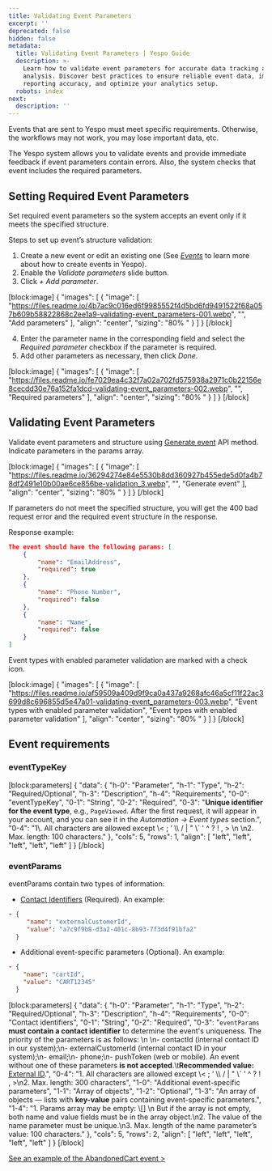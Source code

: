 ```yaml
---
title: Validating Event Parameters
excerpt: ''
deprecated: false
hidden: false
metadata:
  title: Validating Event Parameters | Yespo Guide
  description: >-
    Learn how to validate event parameters for accurate data tracking and
    analysis. Discover best practices to ensure reliable event data, improve
    reporting accuracy, and optimize your analytics setup.
  robots: index
next:
  description: ''
---
```

Events that are sent to Yespo must meet specific requirements. Otherwise, the workflows may not work, you may lose important data, etc. 

The Yespo system allows you to validate events and provide immediate feedback if event parameters contain errors. Also, the system checks that event includes the required parameters.

## Setting Required Event Parameters

Set required event parameters so the system accepts an event only if it meets the specified structure.

Steps to set up event’s structure validation:

1. Create a new event or edit an existing one (See _[Events](https://docs.yespo.io/docs/events-and-behaviour-tracking)_ to learn more about how to create events in Yespo).
2. Enable the _Validate parameters_ slide button.
3. Click _+ Add parameter_.

[block:image]
{
  "images": [
    {
      "image": [
        "https://files.readme.io/4b7ac9c016ed6f9985552f4d5bd6fd9491522f68a057b609b58822868c2ee1a9-validating-event_parameters-001.webp",
        "",
        "Add parameters"
      ],
      "align": "center",
      "sizing": "80% "
    }
  ]
}
[/block]


4. Enter the parameter name in the corresponding field and select the _Required parameter_ checkbox if the parameter is required.
5. Add other parameters as necessary, then click _Done_.

[block:image]
{
  "images": [
    {
      "image": [
        "https://files.readme.io/fe7029ea4c32f7a02a702fd575938a2971c0b22156e8cecdd30e76a152fa1dcd-validating-event_parameters-002.webp",
        "",
        "Required parameters"
      ],
      "align": "center",
      "sizing": "80% "
    }
  ]
}
[/block]


## Validating Event Parameters

Validate event parameters and structure using [Generate event](https://docs.yespo.io/reference/registerevent_1) API method. Indicate parameters in the params array.

[block:image]
{
  "images": [
    {
      "image": [
        "https://files.readme.io/36294274e84e5530b8dd360927b455ede5d0fa4b78df2491e10b00ae6ce856be-validation_3.webp",
        "",
        "Generate event"
      ],
      "align": "center",
      "sizing": "80% "
    }
  ]
}
[/block]


If parameters do not meet the specified structure, you will get the 400 bad request error and the required event structure in the response.

Response example:

```json
The event should have the following params: [
    {
        "name": "EmailAddress",
        "required": true
    },
    {
        "name": "Phone Number",
        "required": false
    },
    {
        "name": "Name",
        "required": false
    }
]
```

Event types with enabled parameter validation are marked with a check icon.

[block:image]
{
  "images": [
    {
      "image": [
        "https://files.readme.io/af59509a409d9f9ca0a437a9268afc46a5cf11f22ac3699d8c696855d5e47a01-validating-event_parameters-003.webp",
        "Event types with enabled parameter validation",
        "Event types with enabled parameter validation"
      ],
      "align": "center",
      "sizing": "80% "
    }
  ]
}
[/block]


## Event requirements

### eventTypeKey

[block:parameters]
{
  "data": {
    "h-0": "Parameter",
    "h-1": "Type",
    "h-2": "Required/Optional",
    "h-3": "Description",
    "h-4": "Requirements",
    "0-0": "eventTypeKey",
    "0-1": "String",
    "0-2": "Required",
    "0-3": "**Unique identifier for the event type**, e.g., `PageViewed`. After the first request, it will appear in your account, and you can see it in the _Automation → Event types_ section.",
    "0-4": "1\\. All characters are allowed except \\< ; ’ \\\\ / | \" \\` ' ^ ? ! , >  \n  \n2. Max. length: 100 characters."
  },
  "cols": 5,
  "rows": 1,
  "align": [
    "left",
    "left",
    "left",
    "left",
    "left"
  ]
}
[/block]


### eventParams

eventParams contain two types of information:

- [Contact Identifiers](https://docs.yespo.io/docs/customer-identifiers-and-matching) (Required). An example:

```json
- {  
     "name": "externalCustomerId",  
     "value": "a7c9f9b8-d3a2-401c-8b93-7f3d4f91bfa2"  
  }
```

- Additional event-specific parameters (Optional). An example:

```json
- {  
    "name": "cartId",  
    "value": "CART12345"  
  }
```

[block:parameters]
{
  "data": {
    "h-0": "Parameter",
    "h-1": "Type",
    "h-2": "Required/Optional",
    "h-3": "Description",
    "h-4": "Requirements",
    "0-0": "Contact identifiers",
    "0-1": "String",
    "0-2": "Required",
    "0-3": "`eventParams` **must contain a contact identifier** to determine the event's uniqueness. The priority of the parameters is as follows:  \n  \n- contactId (internal contact ID in our system);\n- externalCustomerId (internal contact ID in your system);\n- email;\n- phone;\n- pushToken (web or mobile). An event without one of these parameters **is not accepted**.\t**Recommended value:** [External ID](https://docs.yespo.io/docs/external-id-creating-and-updating-users).",
    "0-4": "1. All characters are allowed except \\< ; ’ \\\\ / | \" \\` ' ^ ? ! , >\n2. Max. length: 300 characters",
    "1-0": "Additional event-specific parameters",
    "1-1": "Array of objects",
    "1-2": "Optional",
    "1-3": "An array of objects — lists with **key-value** pairs containing event-specific parameters.",
    "1-4": "1. Params array may be empty: \\[]  \n   But if the array is not empty, both name and value fields must be in the array object.\n2. The value of the name parameter must be unique.\n3. Max. length of the name parameter’s value: 100 characters."
  },
  "cols": 5,
  "rows": 2,
  "align": [
    "left",
    "left",
    "left",
    "left",
    "left"
  ]
}
[/block]


[See an example of the AbandonedCart event >](https://docs.yespo.io/reference/abandonedcart-event-example)